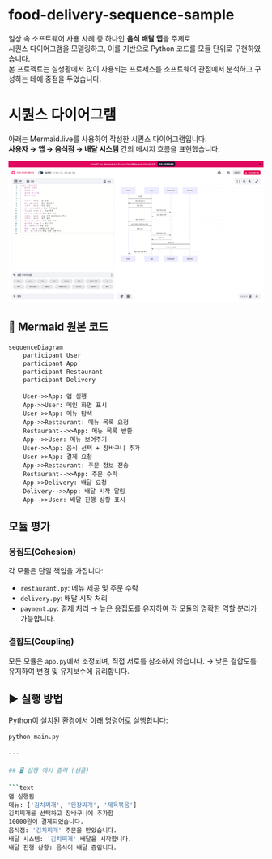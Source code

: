 # food-delivery-sequence-sample
일상 속 소프트웨어 사용 사례 중 하나인 **음식 배달 앱**을 주제로  
시퀀스 다이어그램을 모델링하고, 이를 기반으로 Python 코드를 모듈 단위로 구현하였습니다.  
본 프로젝트는 실생활에서 많이 사용되는 프로세스를 소프트웨어 관점에서 분석하고 구성하는 데에 중점을 두었습니다.

# 시퀀스 다이어그램

아래는 Mermaid.live를 사용하여 작성한 시퀀스 다이어그램입니다.  
**사용자 → 앱 → 음식점 → 배달 시스템** 간의 메시지 흐름을 표현했습니다.

![시퀀스 다이어그램](./sequence_diagram.png)

## 🧾 Mermaid 원본 코드

```mermaid
sequenceDiagram
    participant User
    participant App
    participant Restaurant
    participant Delivery

    User->>App: 앱 실행
    App->>User: 메인 화면 표시
    User->>App: 메뉴 탐색
    App->>Restaurant: 메뉴 목록 요청
    Restaurant-->>App: 메뉴 목록 반환
    App-->>User: 메뉴 보여주기
    User->>App: 음식 선택 + 장바구니 추가
    User->>App: 결제 요청
    App->>Restaurant: 주문 정보 전송
    Restaurant-->>App: 주문 수락
    App->>Delivery: 배달 요청
    Delivery-->>App: 배달 시작 알림
    App-->>User: 배달 진행 상황 표시
 ```

## 모듈 평가

### 응집도(Cohesion)
각 모듈은 단일 책임을 가집니다:
- `restaurant.py`: 메뉴 제공 및 주문 수락
- `delivery.py`: 배달 시작 처리
- `payment.py`: 결제 처리
→ 높은 응집도를 유지하여 각 모듈의 명확한 역할 분리가 가능합니다.

### 결합도(Coupling)
모든 모듈은 `app.py`에서 조정되며, 직접 서로를 참조하지 않습니다.
→ 낮은 결합도를 유지하여 변경 및 유지보수에 유리합니다.

## ▶ 실행 방법

Python이 설치된 환경에서 아래 명령어로 실행합니다:

```bash
python main.py

---

## 🖥️ 실행 예시 출력 (샘플)

```text
앱 실행됨
메뉴: ['김치찌개', '된장찌개', '제육볶음']
김치찌개을 선택하고 장바구니에 추가함
10000원이 결제되었습니다.
음식점: '김치찌개' 주문을 받았습니다.
배달 시스템: '김치찌개' 배달을 시작합니다.
배달 진행 상황: 음식이 배달 중입니다.



